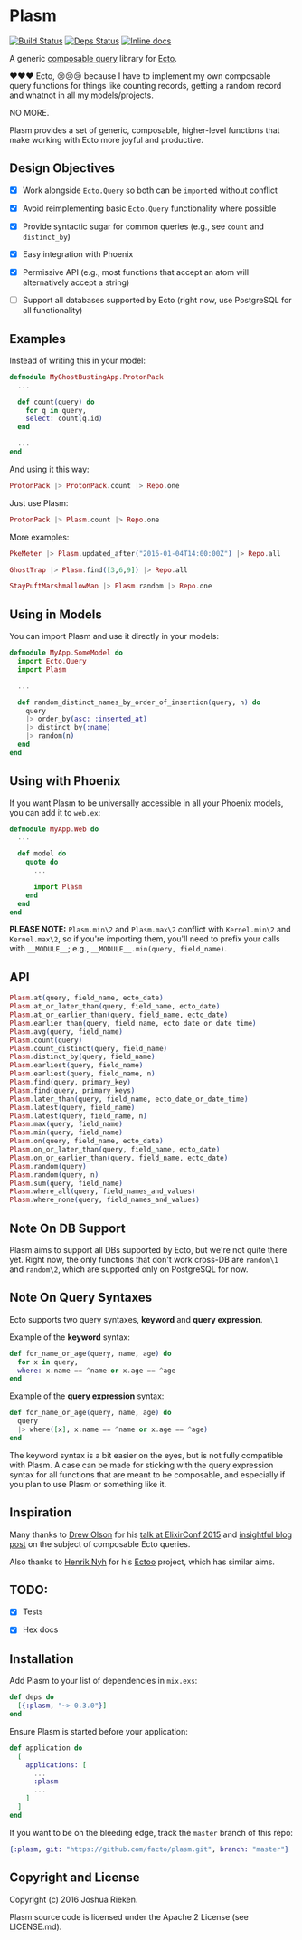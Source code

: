 # Plasm

[![Build Status](https://travis-ci.org/facto/plasm.svg?branch=master)](https://travis-ci.org/facto/plasm)
[![Deps Status](https://beta.hexfaktor.org/badge/all/github/facto/plasm.svg)](https://beta.hexfaktor.org/github/facto/plasm)
[![Inline docs](http://inch-ci.org/github/facto/plasm.svg)](http://inch-ci.org/github/facto/plasm)

A generic [composable query](http://blog.drewolson.org/composable-queries-ecto/) library for [Ecto](https://github.com/elixir-lang/ecto).

:heart::heart::heart: Ecto, :cry::cry::cry: because I have to implement my own composable query functions for things like counting records, getting a random record and whatnot in all my models/projects.

NO MORE.

Plasm provides a set of generic, composable, higher-level functions that make working with Ecto more joyful and productive.


## Design Objectives

- [X] Work alongside `Ecto.Query` so both can be `import`ed without conflict
- [X] Avoid reimplementing basic `Ecto.Query` functionality where possible
- [X] Provide syntactic sugar for common queries (e.g., see `count` and `distinct_by`)
- [X] Easy integration with Phoenix
- [X] Permissive API (e.g., most functions that accept an atom will alternatively accept a string)
- [ ] Support all databases supported by Ecto (right now, use PostgreSQL for all functionality)


## Examples

Instead of writing this in your model:

``` elixir
defmodule MyGhostBustingApp.ProtonPack
  ...

  def count(query) do
    for q in query,
    select: count(q.id)
  end

  ...
end
```

And using it this way:

``` elixir
ProtonPack |> ProtonPack.count |> Repo.one
```

Just use Plasm:

``` elixir
ProtonPack |> Plasm.count |> Repo.one
```

More examples:

``` elixir
PkeMeter |> Plasm.updated_after("2016-01-04T14:00:00Z") |> Repo.all
```

``` elixir
GhostTrap |> Plasm.find([3,6,9]) |> Repo.all
```

``` elixir
StayPuftMarshmallowMan |> Plasm.random |> Repo.one
```

## Using in Models

You can import Plasm and use it directly in your models:

``` elixir
defmodule MyApp.SomeModel do
  import Ecto.Query
  import Plasm

  ...

  def random_distinct_names_by_order_of_insertion(query, n) do
    query
    |> order_by(asc: :inserted_at)
    |> distinct_by(:name)
    |> random(n)
  end
end
```


## Using with Phoenix

If you want Plasm to be universally accessible in all your Phoenix models, you can add it to `web.ex`:

``` elixir
defmodule MyApp.Web do
  ...

  def model do
    quote do
      ...

      import Plasm
    end
  end
end
```

**PLEASE NOTE:** `Plasm.min\2` and `Plasm.max\2` conflict with `Kernel.min\2` and `Kernel.max\2`, so if you're importing them, you'll need to prefix your calls with `__MODULE__`; e.g., `__MODULE__.min(query, field_name)`.


## API

``` elixir
Plasm.at(query, field_name, ecto_date)
Plasm.at_or_later_than(query, field_name, ecto_date)
Plasm.at_or_earlier_than(query, field_name, ecto_date)
Plasm.earlier_than(query, field_name, ecto_date_or_date_time)
Plasm.avg(query, field_name)
Plasm.count(query)
Plasm.count_distinct(query, field_name)
Plasm.distinct_by(query, field_name)
Plasm.earliest(query, field_name)
Plasm.earliest(query, field_name, n)
Plasm.find(query, primary_key)
Plasm.find(query, primary_keys)
Plasm.later_than(query, field_name, ecto_date_or_date_time)
Plasm.latest(query, field_name)
Plasm.latest(query, field_name, n)
Plasm.max(query, field_name)
Plasm.min(query, field_name)
Plasm.on(query, field_name, ecto_date)
Plasm.on_or_later_than(query, field_name, ecto_date)
Plasm.on_or_earlier_than(query, field_name, ecto_date)
Plasm.random(query)
Plasm.random(query, n)
Plasm.sum(query, field_name)
Plasm.where_all(query, field_names_and_values)
Plasm.where_none(query, field_names_and_values)
```


## Note On DB Support

Plasm aims to support all DBs supported by Ecto, but we're not quite there yet. Right now, the only functions that don't work cross-DB are `random\1` and `random\2`, which are supported only on PostgreSQL for now.


## Note On Query Syntaxes

Ecto supports two query syntaxes, **keyword** and **query expression**.

Example of the **keyword** syntax:

``` elixir
def for_name_or_age(query, name, age) do
  for x in query,
  where: x.name == ^name or x.age == ^age
end
```

Example of the **query expression** syntax:

``` elixir
def for_name_or_age(query, name, age) do
  query
  |> where([x], x.name == ^name or x.age == ^age)
end
```

The keyword syntax is a bit easier on the eyes, but is not fully compatible with Plasm. A case can be made for sticking with the query expression syntax for all functions that are meant to be composable, and especially if you plan to use Plasm or something like it.


## Inspiration

Many thanks to [Drew Olson](https://github.com/drewolson) for his [talk at ElixirConf 2015](https://www.youtube.com/watch?v=g84TDHt9MDc) and [insightful blog post](http://blog.drewolson.org/composable-queries-ecto/) on the subject of composable Ecto queries.

Also thanks to [Henrik Nyh](https://github.com/henrik) for his [Ectoo](https://github.com/henrik/ectoo) project, which has similar aims.


## TODO:

- [x] Tests
- [x] Hex docs


## Installation

Add Plasm to your list of dependencies in `mix.exs`:

``` elixir
def deps do
  [{:plasm, "~> 0.3.0"}]
end
```

Ensure Plasm is started before your application:

``` elixir
def application do
  [
    applications: [
      ...
      :plasm
      ...
    ]
  ]
end
```

If you want to be on the bleeding edge, track the `master` branch of this repo:

``` elixir
{:plasm, git: "https://github.com/facto/plasm.git", branch: "master"}
```


## Copyright and License

Copyright (c) 2016 Joshua Rieken.

Plasm source code is licensed under the Apache 2 License (see LICENSE.md).
